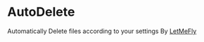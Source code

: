 # AutoDelete

Automatically Delete files according to your settings By [LetMeFly](https://letmefly.xyz)
